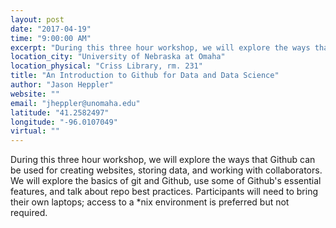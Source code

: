 ```yaml
---
layout: post
date: "2017-04-19"
time: "9:00:00 AM"
excerpt: "During this three hour workshop, we will explore the ways that Github can be used for creating websites, storing data, and working with ..."
location_city: "University of Nebraska at Omaha"
location_physical: "Criss Library, rm. 231"
title: "An Introduction to Github for Data and Data Science"
author: "Jason Heppler"
website: ""
email: "jheppler@unomaha.edu"
latitude: "41.2582497"
longitude: "-96.0107049"
virtual: ""
---
```


During this three hour workshop, we will explore the ways that Github can be used for creating websites, storing data, and working with collaborators. We will explore the basics of git and Github, use some of Github's essential features, and talk about repo best practices. Participants will need to bring their own laptops; access to a *nix environment is preferred but not required.
